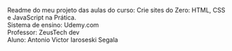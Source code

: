 Readme do meu projeto das aulas do curso: Crie sites do Zero: HTML, CSS e JavaScript na Prática.  
Sistema de ensino: Udemy.com  
Professor: ZeusTech dev  
Aluno: Antonio Victor Iaroseski Segala  
